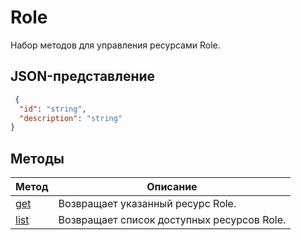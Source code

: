 # Role
Набор методов для управления ресурсами Role.
## JSON-представление
```json 
 {
  "id": "string",
  "description": "string"
}
```

## Методы
Метод | Описание
--- | ---
[get](get.md) | Возвращает указанный ресурс Role.
[list](list.md) | Возвращает список доступных ресурсов Role.
